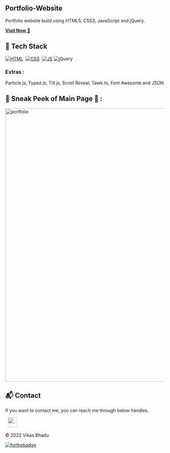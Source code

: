 ## Portfolio-Website
Portfolio website build using HTML5, CSS3, JavaScript and jQuery.

<a href="https://beingvikasbhadu.github.io/Portfolio-Website/" target="_blank">**Visit Now** 🚀</a>


## 📌 Tech Stack
[![HTML](https://img.shields.io/badge/html5%20-%23E34F26.svg?&style=for-the-badge&logo=html5&logoColor=white)](https://github.com/jigar-sable/Portfolio-Website/search?l=html)&nbsp;
[![CSS](https://img.shields.io/badge/css3%20-%231572B6.svg?&style=for-the-badge&logo=css3&logoColor=white)](https://github.com/jigar-sable/Portfolio-Website/search?l=css)&nbsp;
[![JS](https://img.shields.io/badge/javascript%20-%23323330.svg?&style=for-the-badge&logo=javascript&logoColor=%23F7DF1E)](https://github.com/jigar-sable/Portfolio-Website/search?l=javascript)
<img alt="jQuery" src="https://img.shields.io/badge/jquery-%230769AD.svg?style=for-the-badge&logo=jquery&logoColor=white"/>

### Extras : 
Particle.js, Typed.js, Tilt.js, Scroll Reveal, Tawk.to, Font Awesome and JSON

## 📌 Sneak Peek of Main Page 🙈 :
<img width="861" alt="portfolio" src="https://user-images.githubusercontent.com/98146902/210422667-164eb9de-ee1c-419f-a11f-aca5cc7d33bf.PNG">


<h2>📬 Contact</h2>


If you want to contact me, you can reach me through below handles.

&nbsp;&nbsp;<a href="https://www.linkedin.com/in/beingvikas-bhadu-566971257/"><img src="https://www.felberpr.com/wp-content/uploads/linkedin-logo.png" width="30"></img></a>

© 2022 Vikas Bhadu


[![forthebadge](https://forthebadge.com/images/badges/built-with-love.svg)](https://forthebadge.com)
